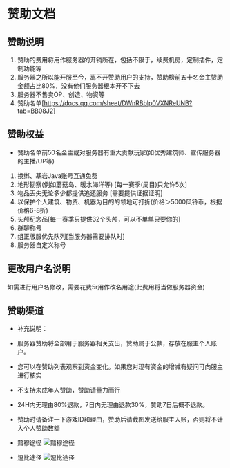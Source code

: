 # 赞助文档

## 赞助说明

1. 赞助的费用将用作服务器的开销所在，包括不限于，续费机房，定制插件，定制功能等
2. 服务器之所以能开服至今，离不开赞助用户的支持，赞助榜前五十名金主赞助金额占比80%，没有他们服务器根本开不下去
3. 服务器不售卖OP、创造、物资等
4. 赞助名单[https://docs.qq.com/sheet/DWnRBblp0VXNReUNB?tab=BB08J2]

## 赞助权益

- 赞助名单前50名金主或对服务器有重大贡献玩家(如优秀建筑师、宣传服务器的主播/UP等)

1. 换绑、基岩Java账号互通免费
2. 地形勘察(例如蘑菇岛、暖水海洋等) [每一赛季(周目)只允许5次]
3. 物品丢失无论多少都提供追还服务 [需要提供证据证明]
4. 以保护个人建筑、物资、机器为目的的领地可打折(价格＞5000风铃币，根据价格6-8折)
5. 头颅纪念品[每一赛季只提供32个头颅，可以不单单只要你的]
6. 群聊称号
7. 组正版服优先队列[当服务器需要排队时]
8. 服务器自定义称号

## 更改用户名说明

如需进行用户名修改，需要花费5r用作改名用途(此费用将当做服务器资金)

## 赞助渠道

- 补充说明：
- 服务器赞助将全部用于服务器相关支出，赞助属于公款，存放在服主个人账户。
- 您可以在赞助列表观察到资金变化。如果您对现有资金的增减有疑问可向服主进行核实
- 不支持未成年人赞助，赞助请量力而行
- 24H内无理由80%退款，7日内无理由退款30%，赞助7日后概不退款。
- 赞助时请备注一下游戏ID和理由，赞助后请截图发送给服主入账，否则将不计入个人赞助数额

- 黯穆途径
![黯穆途径](/picture/zanzhu2.png)
- 逗比途径
![逗比途径](/picture/zanzhu1.png)
